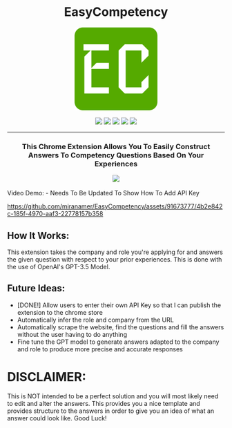 <h1 align='center'>EasyCompetency</h1>

<p align="center">
  <img src="/android-chrome-192x192.png">
</p>

<p align='center'>
  <img src='https://img.shields.io/badge/react-%2320232a.svg?style=for-the-badge&logo=react&logoColor=%2361DAFB'>
  <img src='https://img.shields.io/badge/javascript-%23323330.svg?style=for-the-badge&logo=javascript&logoColor=%23F7DF1E'>
  <img src='https://img.shields.io/badge/tailwindcss-%2338B2AC.svg?style=for-the-badge&logo=tailwind-css&logoColor=white'>
  <img src='https://img.shields.io/badge/Google%20Chrome-4285F4?style=for-the-badge&logo=GoogleChrome&logoColor=white'>
  <img src='https://img.shields.io/badge/chatGPT-74aa9c?style=for-the-badge&logo=openai&logoColor=white'>
</p>

---

<h3 align='center'>This Chrome Extension Allows You To Easily Construct Answers To Competency Questions Based On Your Experiences</h3>

<p align='center'>
  <img src="https://github.com/miranamer/EasyCompetency/assets/91673777/1b572d41-68e5-4c36-9c39-0e8f75e04566">
</p>

Video Demo: - Needs To Be Updated To Show How To Add API Key





https://github.com/miranamer/EasyCompetency/assets/91673777/4b2e842c-185f-4970-aaf3-22778157b358




<h2>How It Works:</h2>
This extension takes the company and role you're applying for and answers the given question with respect to your prior experiences. This is done with the use of OpenAI's GPT-3.5 Model.

<h2>Future Ideas:</h2>
<ul>
  
  <li>[DONE!] Allow users to enter their own API Key so that I can publish the extension to the chrome store</li>
  <li>Automatically infer the role and company from the URL</li>
  <li>Automatically scrape the website, find the questions and fill the answers without the user having to do anything</li>
  <li>Fine tune the GPT model to generate answers adapted to the company and role to produce more precise and accurate responses</li>
  
</ul>

<h1>DISCLAIMER:</h1>
This is NOT intended to be a perfect solution and you will most likely need to edit and alter the answers. This provides you a nice template and provides structure to the answers in order to give you an idea of what an answer could look like. Good Luck!
